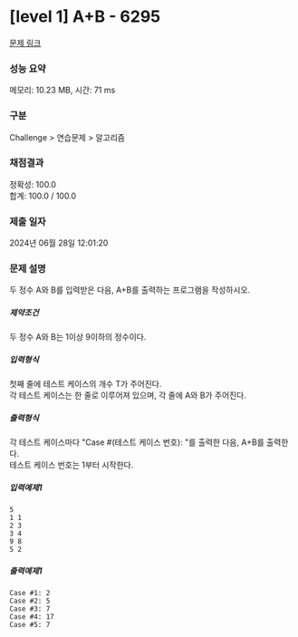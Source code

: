 # [level 1] A+B - 6295 

[문제 링크](https://softeer.ai/practice/6295) 

### 성능 요약

메모리: 10.23 MB, 시간: 71 ms

### 구분

Challenge > 연습문제 > 알고리즘

### 채점결과

정확성: 100.0<br/>합계: 100.0 / 100.0

### 제출 일자

2024년 06월 28일 12:01:20

### 문제 설명

<p>두 정수 A와 B를 입력받은 다음, A+B를 출력하는 프로그램을 작성하시오. </p>

<h5>제약조건</h5>

<p>두 정수 A와 B는 1이상 9이하의 정수이다.</p>

<h5>입력형식</h5>

<p>첫째 줄에 테스트 케이스의 개수 T가 주어진다. <br>
각 테스트 케이스는 한 줄로 이루어져 있으며, 각 줄에 A와 B가 주어진다.</p>

<h5>출력형식</h5>

<p>각 테스트 케이스마다 "Case #(테스트 케이스 번호): "를 출력한 다음, A+B를 출력한다. <br>
테스트 케이스 번호는 1부터 시작한다.</p>

<h5>입력예제1</h5>

```
5
1 1
2 3
3 4
9 8
5 2
```

<h5>출력예제1</h5>

```
Case #1: 2
Case #2: 5
Case #3: 7
Case #4: 17
Case #5: 7
```